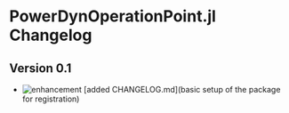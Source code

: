# PowerDynOperationPoint.jl Changelog

## Version 0.1

* ![enhancement](https://img.shields.io/badge/PD-enhancement-%23a2eeef.svg) [added CHANGELOG.md](basic setup of the package for registration)
